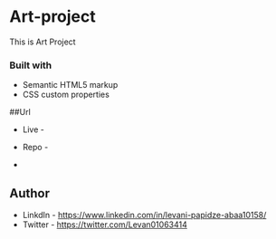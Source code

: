 # Art-project

 This is Art Project
 
 
### Built with

- Semantic HTML5 markup
- CSS custom properties

##Url

- Live -
- Repo -

-  
## Author

- LinkdIn - https://www.linkedin.com/in/levani-papidze-abaa10158/
- Twitter - https://twitter.com/Levan01063414
